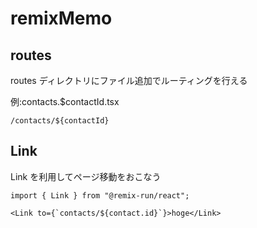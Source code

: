 # remixMemo

## routes

routes ディレクトリにファイル追加でルーティングを行える

例:contacts.$contactId.tsx

```
/contacts/${contactId}
```

## Link

Link を利用してページ移動をおこなう

```
import { Link } from "@remix-run/react";

<Link to={`contacts/${contact.id}`}>hoge</Link>
```
